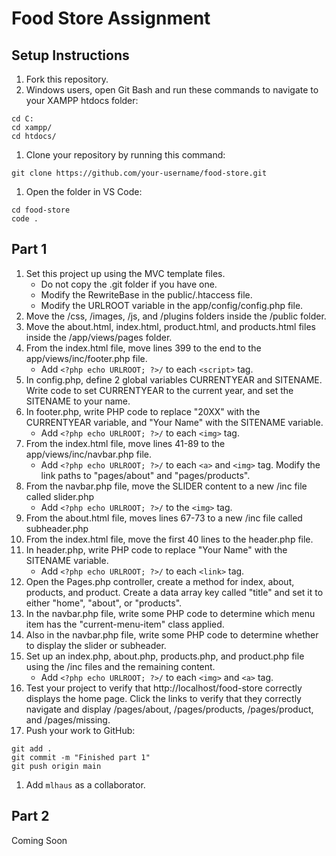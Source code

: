 # Food Store Assignment

## Setup Instructions

1. Fork this repository.
1. Windows users, open Git Bash and run these commands to navigate to your XAMPP htdocs folder:
```
cd C:
cd xampp/
cd htdocs/
```
1. Clone your repository by running this command:
```
git clone https://github.com/your-username/food-store.git
```
1. Open the folder in VS Code:
```
cd food-store
code .
```

## Part 1

1. Set this project up using the MVC template files.
   - Do not copy the .git folder if you have one.
   - Modify the RewriteBase in the public/.htaccess file.
   - Modify the URLROOT variable in the app/config/config.php file.
1. Move the /css, /images, /js, and /plugins folders inside the /public folder.
1. Move the about.html, index.html, product.html, and products.html files inside the /app/views/pages folder.
1. From the index.html file, move lines 399 to the end to the app/views/inc/footer.php file. 
   - Add `<?php echo URLROOT; ?>/` to each `<script>` tag.
1. In config.php, define 2 global variables CURRENTYEAR and SITENAME. Write code to set CURRENTYEAR to the current year, and set the SITENAME to your name. 
1. In footer.php, write PHP code to replace "20XX" with the CURRENTYEAR variable, and "Your Name" with the SITENAME variable.
   - Add `<?php echo URLROOT; ?>/` to each `<img>` tag.
1. From the index.html file, move lines 41-89 to the app/views/inc/navbar.php file. 
   - Add `<?php echo URLROOT; ?>/` to each `<a>` and `<img>` tag. Modify the link paths to "pages/about" and "pages/products".
1. From the navbar.php file, move the SLIDER content to a new /inc file called slider.php
   - Add `<?php echo URLROOT; ?>/` to the `<img>` tag.
1. From the about.html file, moves lines 67-73 to a new /inc file called subheader.php
1. From the index.html file, move the first 40 lines to the header.php file.
1. In header.php, write PHP code to replace "Your Name" with the SITENAME variable.
   - Add `<?php echo URLROOT; ?>/` to each `<link>` tag.
1. Open the Pages.php controller, create a method for index, about, products, and product. Create a data array key called "title" and set it to either "home", "about", or "products".
1. In the navbar.php file, write some PHP code to determine which menu item has the "current-menu-item" class applied.
1. Also in the navbar.php file, write some PHP code to determine whether to display the slider or subheader.
1. Set up an index.php, about.php, products.php, and product.php file using the /inc files and the remaining content.
   - Add `<?php echo URLROOT; ?>/` to each `<img>` and `<a>` tag.
1. Test your project to verify that http://localhost/food-store correctly displays the home page. Click the links to verify that they correctly navigate and display /pages/about, /pages/products, /pages/product, and /pages/missing.
1. Push your work to GitHub:
```
git add .
git commit -m "Finished part 1"
git push origin main
```
1. Add `mlhaus` as a collaborator.

## Part 2

Coming Soon
